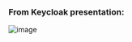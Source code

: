 
### From Keycloak presentation:
![image](https://github.com/hjaiej-mohamed/presentations/assets/140017367/276d5d18-6753-4bdd-b9b5-548b551eada8)

